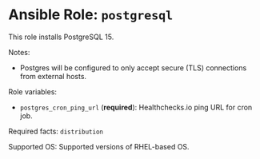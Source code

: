# Ansible Role: `postgresql`

This role installs PostgreSQL 15.

Notes:

- Postgres will be configured to only accept secure (TLS) connections from external hosts.

Role variables:

- `postgres_cron_ping_url` (**required**): Healthchecks.io ping URL for cron job.

Required facts: `distribution`

Supported OS: Supported versions of RHEL-based OS.
